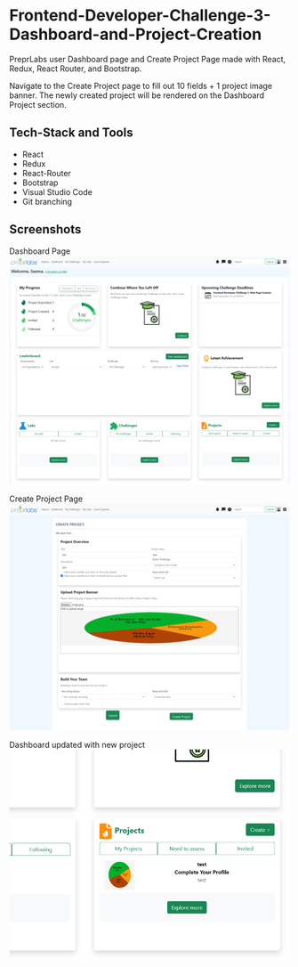# Frontend-Developer-Challenge-3-Dashboard-and-Project-Creation
PreprLabs user Dashboard page and Create Project Page made with React, Redux, React Router, and Bootstrap.

Navigate to the Create Project page to fill out 10 fields + 1 project image banner. The newly created project will be rendered on the Dashboard Project section.

## Tech-Stack and Tools
- React
- Redux
- React-Router
- Bootstrap
- Visual Studio Code
- Git branching

## Screenshots
Dashboard Page
![user dashboard](images/dashboardPage.png "Dark Mode")

Create Project Page
![create project page](images/createProjectPage.png "Dark Mode")

Dashboard updated with new project
![project populated on dashboard](images/dashboardProjectBoxPopulated.png "Dark Mode")